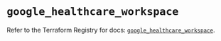 # `google_healthcare_workspace`

Refer to the Terraform Registry for docs: [`google_healthcare_workspace`](https://registry.terraform.io/providers/hashicorp/google-beta/6.28.0/docs/resources/google_healthcare_workspace).
